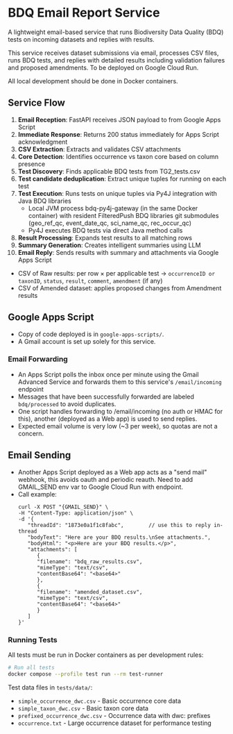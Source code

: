 # BDQ Email Report Service

A lightweight email-based service that runs Biodiversity Data Quality (BDQ) tests on incoming datasets and replies with results.

This service receives dataset submissions via email, processes CSV files, runs BDQ tests, and replies with detailed results including validation failures and proposed amendments. To be deployed on Google Cloud Run.

All local development should be done in Docker containers.

## Service Flow

1. **Email Reception**: FastAPI receives JSON payload to  from Google Apps Script
2. **Immediate Response**: Returns 200 status immediately for Apps Script acknowledgment
3. **CSV Extraction**: Extracts and validates CSV attachments
4. **Core Detection**: Identifies occurrence vs taxon core based on column presence
5. **Test Discovery**: Finds applicable BDQ tests from TG2_tests.csv
6. **Test candidate deduplication**: Extract unique tuples for running on each test
7. **Test Execution**: Runs tests on unique tuples via Py4J integration with Java BDQ libraries
   - Local JVM process bdq-py4j-gateway (in the same Docker container) with resident FilteredPush BDQ libraries git submodules (geo_ref_qc, event_date_qc, sci_name_qc, rec_occur_qc)
   - Py4J executes BDQ tests via direct Java method calls
8. **Result Processing**: Expands test results to all matching rows
9. **Summary Generation**: Creates intelligent summaries using LLM
10. **Email Reply**: Sends results with summary and attachments via Google Apps Script
   - CSV of Raw results: per row × per applicable test → `occurrenceID or taxonID`, `status`, `result`, `comment`, `amendment` (if any)
   - CSV of Amended dataset: applies proposed changes from Amendment results

## Google Apps Script

   - Copy of code deployed is in `google-apps-scripts/`. 
   - A Gmail account is set up solely for this service.

### Email Forwarding

   - An Apps Script polls the inbox once per minute using the Gmail Advanced Service and forwards them to this service's `/email/incoming` endpoint
   - Messages that have been successfully forwarded are labeled `bdq/processed` to avoid duplicates.
   - One script handles forwarding to /email/incoming (no auth or HMAC for this), another (deployed as a Web app) is used to send replies. 
   - Expected email volume is very low (~3 per week), so quotas are not a concern.

## Email Sending

- Another Apps Script deployed as a Web app acts as a "send mail" webhook, this avoids oauth and periodic reauth. Need to add GMAIL_SEND env var to Google Cloud Run with endpoint.
- Call example: 
   ```
   curl -X POST "{GMAIL_SEND}" \
   -H "Content-Type: application/json" \
   -d '{
      "threadId": "1873e0a1f1c8fabc",        // use this to reply in-thread
      "bodyText": "Here are your BDQ results.\nSee attachments.",
      "bodyHtml": "<p>Here are your BDQ results.</p>",
      "attachments": [
         {
         "filename": "bdq_raw_results.csv",
         "mimeType": "text/csv",
         "contentBase64": "<base64>"
         },
         {
         "filename": "amended_dataset.csv",
         "mimeType": "text/csv",
         "contentBase64": "<base64>"
         }
      ]
   }'
   ```
### Running Tests

All tests must be run in Docker containers as per development rules:

```bash
# Run all tests
docker compose --profile test run --rm test-runner
```

Test data files in `tests/data/`:
- `simple_occurrence_dwc.csv` - Basic occurrence core data
- `simple_taxon_dwc.csv` - Basic taxon core data  
- `prefixed_occurrence_dwc.csv` - Occurrence data with dwc: prefixes
- `occurrence.txt` - Large occurrence dataset for performance testing
